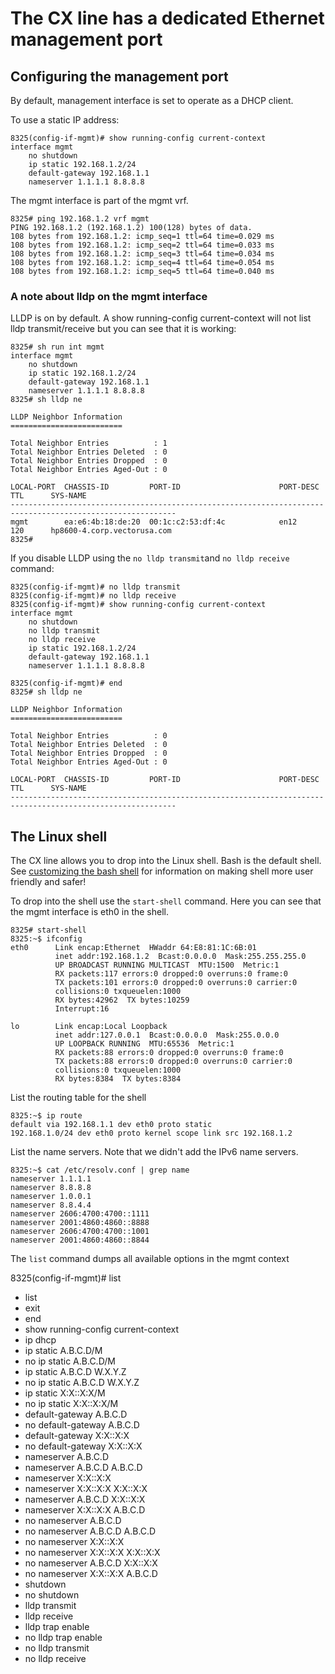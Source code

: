 # The CX line has a dedicated Ethernet management port

## Configuring the management port
By default, management interface is set to operate as a DHCP client.</br>

To use a static IP address:

```
8325(config-if-mgmt)# show running-config current-context
interface mgmt
    no shutdown
    ip static 192.168.1.2/24
    default-gateway 192.168.1.1
    nameserver 1.1.1.1 8.8.8.8
```
The mgmt interface is part of the mgmt vrf.</br>

```
8325# ping 192.168.1.2 vrf mgmt          
PING 192.168.1.2 (192.168.1.2) 100(128) bytes of data.
108 bytes from 192.168.1.2: icmp_seq=1 ttl=64 time=0.029 ms
108 bytes from 192.168.1.2: icmp_seq=2 ttl=64 time=0.033 ms
108 bytes from 192.168.1.2: icmp_seq=3 ttl=64 time=0.034 ms
108 bytes from 192.168.1.2: icmp_seq=4 ttl=64 time=0.054 ms
108 bytes from 192.168.1.2: icmp_seq=5 ttl=64 time=0.040 ms
```

### A note about lldp on the mgmt interface
LLDP is on by default. A show running-config current-context will not list lldp transmit/receive but you can see that it is working:</br>

```
8325# sh run int mgmt
interface mgmt
    no shutdown
    ip static 192.168.1.2/24
    default-gateway 192.168.1.1
    nameserver 1.1.1.1 8.8.8.8
8325# sh lldp ne

LLDP Neighbor Information 
=========================

Total Neighbor Entries          : 1
Total Neighbor Entries Deleted  : 0
Total Neighbor Entries Dropped  : 0
Total Neighbor Entries Aged-Out : 0

LOCAL-PORT  CHASSIS-ID         PORT-ID                      PORT-DESC                    TTL      SYS-NAME    
-----------------------------------------------------------------------------------------------------------
mgmt        ea:e6:4b:18:de:20  00:1c:c2:53:df:4c            en12                         120      hp8600-4.corp.vectorusa.com        
8325# 
```

If you disable LLDP using the `no lldp transmit`and `no lldp receive` command:

```
8325(config-if-mgmt)# no lldp transmit 
8325(config-if-mgmt)# no lldp receive 
8325(config-if-mgmt)# show running-config current-context
interface mgmt
    no shutdown
    no lldp transmit
    no lldp receive
    ip static 192.168.1.2/24
    default-gateway 192.168.1.1
    nameserver 1.1.1.1 8.8.8.8

8325(config-if-mgmt)# end
8325# sh lldp ne

LLDP Neighbor Information 
=========================

Total Neighbor Entries          : 0
Total Neighbor Entries Deleted  : 0
Total Neighbor Entries Dropped  : 0
Total Neighbor Entries Aged-Out : 0

LOCAL-PORT  CHASSIS-ID         PORT-ID                      PORT-DESC                    TTL      SYS-NAME    
-----------------------------------------------------------------------------------------------------------
```

## The Linux shell
The CX line allows you to drop into the Linux shell. Bash is the default shell. See [customizing the bash shell](https://github.com/rikosintie/CookBook/blob/main/Aruba/AOS-CX/Bash.md) for information on making shell more user friendly and safer!

To drop into the shell use the `start-shell` command. Here you can see that the mgmt interface is eth0 in the shell.
```
8325# start-shell
8325:~$ ifconfig
eth0      Link encap:Ethernet  HWaddr 64:E8:81:1C:6B:01
          inet addr:192.168.1.2  Bcast:0.0.0.0  Mask:255.255.255.0
          UP BROADCAST RUNNING MULTICAST  MTU:1500  Metric:1
          RX packets:117 errors:0 dropped:0 overruns:0 frame:0
          TX packets:101 errors:0 dropped:0 overruns:0 carrier:0
          collisions:0 txqueuelen:1000
          RX bytes:42962  TX bytes:10259
          Interrupt:16

lo        Link encap:Local Loopback
          inet addr:127.0.0.1  Bcast:0.0.0.0  Mask:255.0.0.0
          UP LOOPBACK RUNNING  MTU:65536  Metric:1
          RX packets:88 errors:0 dropped:0 overruns:0 frame:0
          TX packets:88 errors:0 dropped:0 overruns:0 carrier:0
          collisions:0 txqueuelen:1000
          RX bytes:8384  TX bytes:8384
```
List the routing table for the shell</br>
```
8325:~$ ip route 
default via 192.168.1.1 dev eth0 proto static 
192.168.1.0/24 dev eth0 proto kernel scope link src 192.168.1.2
```

List the name servers. Note that we didn't add the IPv6 name servers.</br>
```
8325:~$ cat /etc/resolv.conf | grep name
nameserver 1.1.1.1
nameserver 8.8.8.8
nameserver 1.0.0.1
nameserver 8.8.4.4
nameserver 2606:4700:4700::1111
nameserver 2001:4860:4860::8888
nameserver 2606:4700:4700::1001
nameserver 2001:4860:4860::8844
```

The `list` command dumps all available options in the mgmt context </br>

8325(config-if-mgmt)# list 
* list
* exit
* end
* show running-config current-context
* ip dhcp
* ip static A.B.C.D/M
* no ip static A.B.C.D/M
* ip static A.B.C.D W.X.Y.Z
* no ip static A.B.C.D W.X.Y.Z
* ip static X:X::X:X/M
* no ip static X:X::X:X/M
* default-gateway A.B.C.D
* no default-gateway A.B.C.D
* default-gateway X:X::X:X
* no default-gateway X:X::X:X
* nameserver A.B.C.D
* nameserver A.B.C.D A.B.C.D
* nameserver X:X::X:X
* nameserver X:X::X:X X:X::X:X
* nameserver A.B.C.D X:X::X:X
* nameserver X:X::X:X A.B.C.D
* no nameserver A.B.C.D
* no nameserver A.B.C.D A.B.C.D
* no nameserver X:X::X:X                                       
* no nameserver X:X::X:X X:X::X:X                              
* no nameserver A.B.C.D X:X::X:X                               
* no nameserver X:X::X:X A.B.C.D                               
* shutdown                                                     
* no shutdown                                                  
* lldp transmit                                                
* lldp receive                                                 
* lldp trap enable                                             
* no lldp trap enable                                          
* no lldp transmit                                             
* no lldp receive                              
